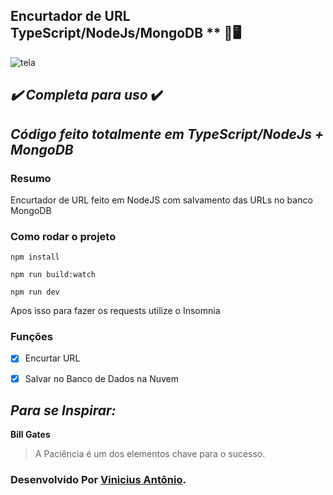 ## Encurtador de URL TypeScript/NodeJs/MongoDB ** :cowboy_hat_face::desktop_computer:

![tela](https://user-images.githubusercontent.com/45276630/113466145-d3935300-940f-11eb-9390-16e034925dc9.png)





## *:heavy_check_mark: Completa para uso* :heavy_check_mark:

## *Código feito totalmente em TypeScript/NodeJs + MongoDB*

### Resumo ###

Encurtador de URL feito em NodeJS com salvamento das URLs no banco MongoDB

### Como rodar o projeto ###

`npm install`

`npm run build:watch`

`npm run dev`

Apos isso para fazer os requests utilize o Insomnia

### Funções

- [x] Encurtar URL
- [x] Salvar no Banco de Dados na Nuvem

  

## *Para se Inspirar:*

**Bill Gates**

> A Paciência é um dos elementos chave para o sucesso.

### Desenvolvido Por [Vinicius Antônio](https://www.linkedin.com/in/vinicius-antônio-lima-da-silva-b54614171/).



